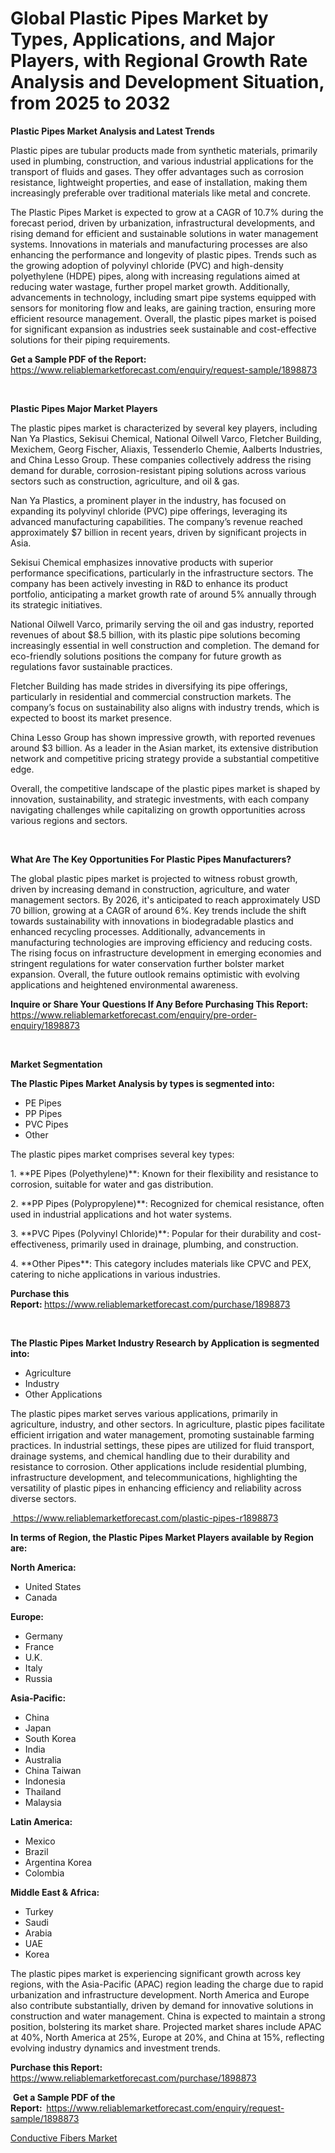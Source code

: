 <p><h1>Global Plastic Pipes Market by Types, Applications, and Major Players, with Regional Growth Rate Analysis and Development Situation, from 2025 to 2032</h1></p><p><strong>Plastic Pipes Market Analysis and Latest Trends</strong></p>
<p><p>Plastic pipes are tubular products made from synthetic materials, primarily used in plumbing, construction, and various industrial applications for the transport of fluids and gases. They offer advantages such as corrosion resistance, lightweight properties, and ease of installation, making them increasingly preferable over traditional materials like metal and concrete.</p><p>The Plastic Pipes Market is expected to grow at a CAGR of 10.7% during the forecast period, driven by urbanization, infrastructural developments, and rising demand for efficient and sustainable solutions in water management systems. Innovations in materials and manufacturing processes are also enhancing the performance and longevity of plastic pipes. Trends such as the growing adoption of polyvinyl chloride (PVC) and high-density polyethylene (HDPE) pipes, along with increasing regulations aimed at reducing water wastage, further propel market growth. Additionally, advancements in technology, including smart pipe systems equipped with sensors for monitoring flow and leaks, are gaining traction, ensuring more efficient resource management. Overall, the plastic pipes market is poised for significant expansion as industries seek sustainable and cost-effective solutions for their piping requirements.</p></p>
<p><strong>Get a Sample PDF of the Report:&nbsp;</strong> <a href="https://www.reliablemarketforecast.com/enquiry/request-sample/1898873?utm_campaign=3089&utm_medium=2&utm_source=Github&utm_content=ia&utm_term=31032025&utm_id=plastic-pipes">https://www.reliablemarketforecast.com/enquiry/request-sample/1898873</a></p>
<p>&nbsp;</p>
<p><strong>Plastic Pipes Major Market Players</strong></p>
<p><p>The plastic pipes market is characterized by several key players, including Nan Ya Plastics, Sekisui Chemical, National Oilwell Varco, Fletcher Building, Mexichem, Georg Fischer, Aliaxis, Tessenderlo Chemie, Aalberts Industries, and China Lesso Group. These companies collectively address the rising demand for durable, corrosion-resistant piping solutions across various sectors such as construction, agriculture, and oil & gas.</p><p>Nan Ya Plastics, a prominent player in the industry, has focused on expanding its polyvinyl chloride (PVC) pipe offerings, leveraging its advanced manufacturing capabilities. The company’s revenue reached approximately $7 billion in recent years, driven by significant projects in Asia.</p><p>Sekisui Chemical emphasizes innovative products with superior performance specifications, particularly in the infrastructure sectors. The company has been actively investing in R&D to enhance its product portfolio, anticipating a market growth rate of around 5% annually through its strategic initiatives.</p><p>National Oilwell Varco, primarily serving the oil and gas industry, reported revenues of about $8.5 billion, with its plastic pipe solutions becoming increasingly essential in well construction and completion. The demand for eco-friendly solutions positions the company for future growth as regulations favor sustainable practices.</p><p>Fletcher Building has made strides in diversifying its pipe offerings, particularly in residential and commercial construction markets. The company’s focus on sustainability also aligns with industry trends, which is expected to boost its market presence.</p><p>China Lesso Group has shown impressive growth, with reported revenues around $3 billion. As a leader in the Asian market, its extensive distribution network and competitive pricing strategy provide a substantial competitive edge.</p><p>Overall, the competitive landscape of the plastic pipes market is shaped by innovation, sustainability, and strategic investments, with each company navigating challenges while capitalizing on growth opportunities across various regions and sectors.</p></p>
<p>&nbsp;</p>
<p><strong>What Are The Key Opportunities For Plastic Pipes Manufacturers?</strong></p>
<p><p>The global plastic pipes market is projected to witness robust growth, driven by increasing demand in construction, agriculture, and water management sectors. By 2026, it's anticipated to reach approximately USD 70 billion, growing at a CAGR of around 6%. Key trends include the shift towards sustainability with innovations in biodegradable plastics and enhanced recycling processes. Additionally, advancements in manufacturing technologies are improving efficiency and reducing costs. The rising focus on infrastructure development in emerging economies and stringent regulations for water conservation further bolster market expansion. Overall, the future outlook remains optimistic with evolving applications and heightened environmental awareness.</p></p>
<p><strong>Inquire or Share Your Questions If Any Before Purchasing This Report:</strong> <a href="https://www.reliablemarketforecast.com/enquiry/pre-order-enquiry/1898873?utm_campaign=3089&utm_medium=2&utm_source=Github&utm_content=ia&utm_term=31032025&utm_id=plastic-pipes">https://www.reliablemarketforecast.com/enquiry/pre-order-enquiry/1898873</a></p>
<p>&nbsp;</p>
<p><strong>Market Segmentation</strong></p>
<p><strong>The Plastic Pipes Market Analysis by types is segmented into:</strong></p>
<p><ul><li>PE Pipes</li><li>PP Pipes</li><li>PVC Pipes</li><li>Other</li></ul></p>
<p><p>The plastic pipes market comprises several key types: </p><p>1. **PE Pipes (Polyethylene)**: Known for their flexibility and resistance to corrosion, suitable for water and gas distribution.</p><p>   </p><p>2. **PP Pipes (Polypropylene)**: Recognized for chemical resistance, often used in industrial applications and hot water systems.</p><p>3. **PVC Pipes (Polyvinyl Chloride)**: Popular for their durability and cost-effectiveness, primarily used in drainage, plumbing, and construction.</p><p>4. **Other Pipes**: This category includes materials like CPVC and PEX, catering to niche applications in various industries.</p></p>
<p><strong>Purchase this Report:&nbsp;</strong><a href="https://www.reliablemarketforecast.com/purchase/1898873?utm_campaign=3089&utm_medium=2&utm_source=Github&utm_content=ia&utm_term=31032025&utm_id=plastic-pipes">https://www.reliablemarketforecast.com/purchase/1898873</a></p>
<p>&nbsp;</p>
<p><strong>The Plastic Pipes Market Industry Research by Application is segmented into:</strong></p>
<p><ul><li>Agriculture</li><li>Industry</li><li>Other Applications</li></ul></p>
<p><p>The plastic pipes market serves various applications, primarily in agriculture, industry, and other sectors. In agriculture, plastic pipes facilitate efficient irrigation and water management, promoting sustainable farming practices. In industrial settings, these pipes are utilized for fluid transport, drainage systems, and chemical handling due to their durability and resistance to corrosion. Other applications include residential plumbing, infrastructure development, and telecommunications, highlighting the versatility of plastic pipes in enhancing efficiency and reliability across diverse sectors.</p></p>
<p><a href="https://www.reliablemarketforecast.com/plastic-pipes-r1898873?utm_campaign=3089&utm_medium=2&utm_source=Github&utm_content=ia&utm_term=31032025&utm_id=plastic-pipes">&nbsp;https://www.reliablemarketforecast.com/plastic-pipes-r1898873</a></p>
<p><strong>In terms of Region, the Plastic Pipes Market Players available by Region are:</strong></p>
<p>
    <p> <strong> North America: </strong>
        <ul>
            <li>United States</li>
            <li>Canada</li>
        </ul>
        </p> 
    <p> <strong> Europe: </strong>
        <ul>
            <li>Germany</li>
            <li>France</li>
            <li>U.K.</li>
            <li>Italy</li>
            <li>Russia</li>
        </ul>
        </p> 
    <p> <strong> Asia-Pacific: </strong>
        <ul>
            <li>China</li>
            <li>Japan</li>
            <li>South Korea</li>
            <li>India</li>
            <li>Australia</li>
            <li>China Taiwan</li>
            <li>Indonesia</li>
            <li>Thailand</li>
            <li>Malaysia</li>
        </ul>
        </p> 
    <p> <strong> Latin America: </strong>
        <ul>
            <li>Mexico</li>
            <li>Brazil</li>
            <li>Argentina Korea</li>
            <li>Colombia</li>
        </ul>
        </p> 
    <p> <strong> Middle East & Africa: </strong>
        <ul>
            <li>Turkey</li>
            <li>Saudi</li>
            <li>Arabia</li>
            <li>UAE</li>
            <li>Korea</li>
        </ul>
    </p>
    </p>
<p><p>The plastic pipes market is experiencing significant growth across key regions, with the Asia-Pacific (APAC) region leading the charge due to rapid urbanization and infrastructure development. North America and Europe also contribute substantially, driven by demand for innovative solutions in construction and water management. China is expected to maintain a strong position, bolstering its market share. Projected market shares include APAC at 40%, North America at 25%, Europe at 20%, and China at 15%, reflecting evolving industry dynamics and investment trends.</p></p>
<p><strong>Purchase this Report: </strong><a href="https://www.reliablemarketforecast.com/purchase/1898873?utm_campaign=3089&utm_medium=2&utm_source=Github&utm_content=ia&utm_term=31032025&utm_id=plastic-pipes">https://www.reliablemarketforecast.com/purchase/1898873</a></p>
<p>&nbsp;<strong>Get a Sample PDF of the Report:&nbsp;&nbsp;</strong><a href="https://www.reliablemarketforecast.com/enquiry/request-sample/1898873?utm_campaign=3089&utm_medium=2&utm_source=Github&utm_content=ia&utm_term=31032025&utm_id=plastic-pipes">https://www.reliablemarketforecast.com/enquiry/request-sample/1898873</a></p>
<p><strong></strong></p>
<p><p><a href="https://github.com/awalinfucci/Market-Research-Report-List-1/blob/main/conductive-fibers-market.md?utm_campaign=3089&utm_medium=2&utm_source=Github&utm_content=ia&utm_term=31032025&utm_id=plastic-pipes">Conductive Fibers Market</a></p></p>